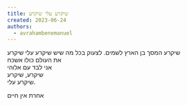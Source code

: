 ```yaml
---
title: שיקרע עלי שיקרע
created: 2023-06-24
authors: 
  - avrahambenemanuel
---
```

שיקרע המסך בן הארץ לשמים.
לצעוק בכל מה שיש
שיקרע עלי שיקרע  
את העולם כולו אשכח  
אני לבד עם אלוהי  
שיקרע, שיקרע  
שיקרע עלי.

אחרת אין חיים

